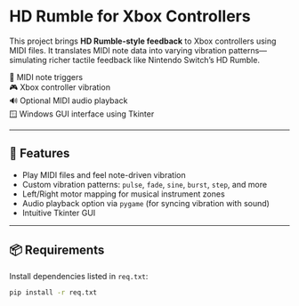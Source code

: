 # HD Rumble for Xbox Controllers

This project brings **HD Rumble-style feedback** to Xbox controllers using MIDI files. It translates MIDI note data into varying vibration patterns—simulating richer tactile feedback like Nintendo Switch’s HD Rumble.

🎵 MIDI note triggers  
🎮 Xbox controller vibration  
🔊 Optional MIDI audio playback  
🪟 Windows GUI interface using Tkinter  

---

## 🧰 Features

- Play MIDI files and feel note-driven vibration
- Custom vibration patterns: `pulse`, `fade`, `sine`, `burst`, `step`, and more
- Left/Right motor mapping for musical instrument zones
- Audio playback option via `pygame` (for syncing vibration with sound)
- Intuitive Tkinter GUI

---

## 📦 Requirements

Install dependencies listed in `req.txt`:

```bash
pip install -r req.txt
